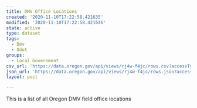 ```yaml
---
title: DMV Office Locations
created: '2020-11-10T17:22:58.421635'
modified: '2020-11-10T17:22:58.421646'
state: active
type: dataset
tags:
  - Dmv
  - Odot
groups:
  - Local Government
csv_url: 'https://data.oregon.gov/api/views/rj4w-f4jc/rows.csv?accessType=DOWNLOAD'
json_url: 'https://data.oregon.gov/api/views/rj4w-f4jc/rows.json?accessType=DOWNLOAD'
layout: post

---
```

This is a list of all Oregon DMV field office locations
